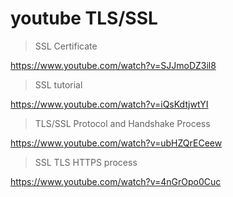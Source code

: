 # youtube TLS/SSL

> SSL Certificate

https://www.youtube.com/watch?v=SJJmoDZ3il8

> SSL tutorial

https://www.youtube.com/watch?v=iQsKdtjwtYI

> TLS/SSL Protocol and Handshake Process

https://www.youtube.com/watch?v=ubHZQrECeew

> SSL TLS HTTPS process

https://www.youtube.com/watch?v=4nGrOpo0Cuc
